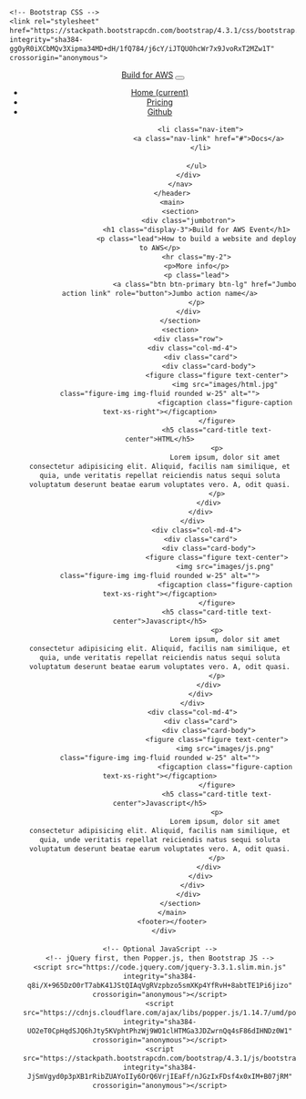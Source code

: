 <!doctype html>
<html lang="en">
  <head>
    <title>Build for AWS</title>
    <!-- Required meta tags -->
    <meta charset="utf-8">
    <meta name="viewport" content="width=device-width, initial-scale=1, shrink-to-fit=no">

    <!-- Bootstrap CSS -->
    <link rel="stylesheet" href="https://stackpath.bootstrapcdn.com/bootstrap/4.3.1/css/bootstrap.min.css" integrity="sha384-ggOyR0iXCbMQv3Xipma34MD+dH/1fQ784/j6cY/iJTQUOhcWr7x9JvoRxT2MZw1T" crossorigin="anonymous">
  </head>
  <body>
      <div class="container">
          <header>
              <nav class="navbar navbar-expand-sm navbar-dark bg-dark">
                  <a class="navbar-brand" href="#">Build for AWS</a>
                  <button class="navbar-toggler d-lg-none" type="button" data-toggle="collapse" data-target="#collapsibleNavId" aria-controls="collapsibleNavId"
                      aria-expanded="false" aria-label="Toggle navigation">
                      <span class="navbar-toggler-icon"></span>
                  </button>
                  <div class="collapse navbar-collapse" id="collapsibleNavId">
                      <ul class="navbar-nav mr-auto mt-2 mt-lg-0">
                        <li class="nav-item active">
                            <a class="nav-link" href="#">Home <span class="sr-only">(current)</span></a>
                        </li>
                        <li class="nav-item">
                            <a class="nav-link" href="#">Pricing</a>
                        </li>
                        <li class="nav-item">
                            <a class="nav-link" href="#">Github</a>
                        </li>

                        <li class="nav-item">
                            <a class="nav-link" href="#">Docs</a>
                        </li>
                          
                      </ul>
                  </div>
              </nav>
          </header>
          <main>
              <section>
                  <div class="jumbotron">
                      <h1 class="display-3">Build for AWS Event</h1>
                      <p class="lead">How to build a website and deploy to AWS</p>
                      <hr class="my-2">
                      <p>More info</p>
                      <p class="lead">
                          <a class="btn btn-primary btn-lg" href="Jumbo action link" role="button">Jumbo action name</a>
                      </p>
                  </div>
              </section>
              <section>
                  <div class="row">
                    <div class="col-md-4">
                        <div class="card">
                            <div class="card-body">
                                <figure class="figure text-center">
                                    <img src="images/html.jpg" class="figure-img img-fluid rounded w-25" alt="">
                                    <figcaption class="figure-caption text-xs-right"></figcaption>
                                </figure>
                                <h5 class="card-title text-center">HTML</h5>
                                <p>
                                    Lorem ipsum, dolor sit amet consectetur adipisicing elit. Aliquid, facilis nam similique, et quia, unde veritatis repellat reiciendis natus sequi soluta voluptatum deserunt beatae earum voluptates vero. A, odit quasi.
                                </p>
                            </div>
                        </div>
                    </div>
                      <div class="col-md-4">
                        <div class="card">
                            <div class="card-body">
                                <figure class="figure text-center">
                                    <img src="images/js.png" class="figure-img img-fluid rounded w-25" alt="">
                                    <figcaption class="figure-caption text-xs-right"></figcaption>
                                </figure>
                                <h5 class="card-title text-center">Javascript</h5>
                                <p>
                                    Lorem ipsum, dolor sit amet consectetur adipisicing elit. Aliquid, facilis nam similique, et quia, unde veritatis repellat reiciendis natus sequi soluta voluptatum deserunt beatae earum voluptates vero. A, odit quasi.
                                </p>
                            </div>
                        </div>
                    </div>
                    <div class="col-md-4">
                        <div class="card">
                            <div class="card-body">
                                <figure class="figure text-center">
                                    <img src="images/js.png" class="figure-img img-fluid rounded w-25" alt="">
                                    <figcaption class="figure-caption text-xs-right"></figcaption>
                                </figure>
                                <h5 class="card-title text-center">Javascript</h5>
                                <p>
                                    Lorem ipsum, dolor sit amet consectetur adipisicing elit. Aliquid, facilis nam similique, et quia, unde veritatis repellat reiciendis natus sequi soluta voluptatum deserunt beatae earum voluptates vero. A, odit quasi.
                                </p>
                            </div>
                        </div>
                    </div>
                  </div>
              </section>
          </main>
          <footer></footer>
      </div>
      
    <!-- Optional JavaScript -->
    <!-- jQuery first, then Popper.js, then Bootstrap JS -->
    <script src="https://code.jquery.com/jquery-3.3.1.slim.min.js" integrity="sha384-q8i/X+965DzO0rT7abK41JStQIAqVgRVzpbzo5smXKp4YfRvH+8abtTE1Pi6jizo" crossorigin="anonymous"></script>
    <script src="https://cdnjs.cloudflare.com/ajax/libs/popper.js/1.14.7/umd/popper.min.js" integrity="sha384-UO2eT0CpHqdSJQ6hJty5KVphtPhzWj9WO1clHTMGa3JDZwrnQq4sF86dIHNDz0W1" crossorigin="anonymous"></script>
    <script src="https://stackpath.bootstrapcdn.com/bootstrap/4.3.1/js/bootstrap.min.js" integrity="sha384-JjSmVgyd0p3pXB1rRibZUAYoIIy6OrQ6VrjIEaFf/nJGzIxFDsf4x0xIM+B07jRM" crossorigin="anonymous"></script>
  </body>
</html>
